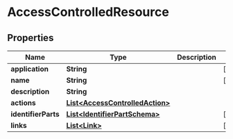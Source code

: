

# AccessControlledResource


## Properties

| Name | Type | Description | Notes |
|------------ | ------------- | ------------- | -------------|
|**application** | **String** |  |  [optional] |
|**name** | **String** |  |  [optional] |
|**description** | **String** |  |  |
|**actions** | [**List&lt;AccessControlledAction&gt;**](AccessControlledAction.md) |  |  |
|**identifierParts** | [**List&lt;IdentifierPartSchema&gt;**](IdentifierPartSchema.md) |  |  [optional] |
|**links** | [**List&lt;Link&gt;**](Link.md) |  |  [optional] |



